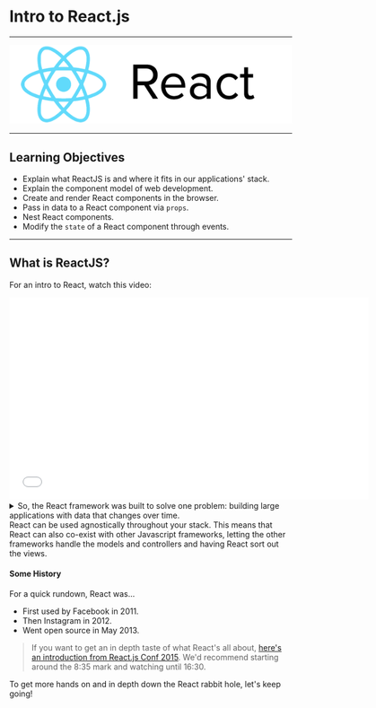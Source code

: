 # Intro to React.js

---

![react-logo](./images/react-white-logo.png)

---

## Learning Objectives

* Explain what ReactJS is and where it fits in our applications' stack.
* Explain the component model of web development.
* Create and render React components in the browser.
* Pass in data to a React component via `props`.
* Nest React components.
* Modify the `state` of a React component through events.

---

## What is ReactJS?

For an intro to React, watch this video:

<iframe src="//fast.wistia.net/embed/iframe/lr8idjxtx8?seo=false" title="Wistia video player" allowtransparency="true" frameborder="0" scrolling="no" class="wistia_embed" name="wistia_embed" allowfullscreen mozallowfullscreen webkitallowfullscreen oallowfullscreen msallowfullscreen width="640" height="360"></iframe>

<details>
  <summary>So, the React framework was built to solve one problem: building large applications with data that changes over time.</summary>

  > Without React, re-rendering something meant re-rendering everything.
  This had negative implications on processing power and ultimately user experience, which at times became glitchy and laggy.

</details>
React can be used agnostically throughout your stack. This means that React can also co-exist with other Javascript frameworks, letting the other frameworks handle the models and controllers and having React sort out the views.

#### Some History

For a quick rundown, React was...
* First used by Facebook in 2011.
* Then Instagram in 2012.
* Went open source in May 2013.


> If you want to get an in depth taste of what React's all about, [here's an introduction from React.js Conf 2015](https://www.youtube.com/watch?v=KVZ-P-ZI6W4&feature=youtu.be&t=510). We'd recommend starting around the 8:35 mark and watching until 16:30.

To get more hands on and in depth down the React rabbit hole, let's keep going!
